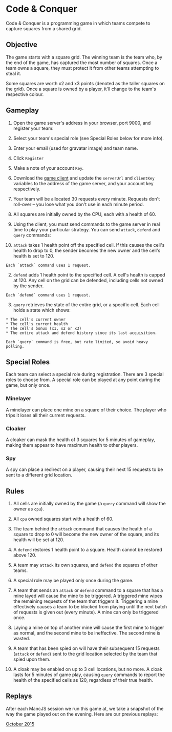 # Code & Conquer

Code & Conquer is a programming game in which teams compete to capture squares from a shared grid.

## Objective

The game starts with a square grid. The winning team is the team who, by the end of the game, has captured the most number of squares. Once a team owns a square, they must protect it from other teams attempting to steal it.

Some squares are worth x2 and x3 points (denoted as the taller squares on the grid). Once a square is owned by a player, it'll change to the team's respective colour.

## Gameplay

1. Open the game server's address in your browser, port 9000, and register your team:

  1. Select your team's special role (see Special Roles below for more info).

  2. Enter your email (used for gravatar image) and team name.

  3. Click `Register`

  4. Make a note of your account `Key`.

2. Download the [game client](#) and update the `serverUrl` and `clientKey` variables to the address of the game server, and your account key respectively.

3. Your team will be allocated 30 requests every minute. Requests don't roll-over – you lose what you don't use in each minute period.

4. All squares are initially owned by the CPU, each with a health of 60.

5. Using the client, you must send commands to the game server in real time to play your particular strategy. You can send `attack`, `defend` and `query` commands:

  1. `attack` takes 1 health point off the specified cell. If this causes the cell's health to drop to 0, the sender becomes the new owner and the cell's health is set to 120.

    Each `attack` command uses 1 request.

  2. `defend` adds 1 health point to the specified cell. A cell's health is capped at 120. Any cell on the grid can be defended, including cells not owned by the sender.

    Each `defend` command uses 1 request.

  3. `query` retrieves the state of the entire grid, or a specific cell. Each cell holds a state which shows:

    * The cell's current owner
    * The cell's current health
    * The cell's bonux (x1, x2 or x3)
    * The entire attack and defend history since its last acquisition.

    Each `query` command is free, but rate limited, so avoid heavy polling.

## Special Roles

Each team can select a special role during registration. There are 3 special roles to choose from. A special role can be played at any point during the game, but only once.

### Minelayer
A minelayer can place one mine on a square of their choice. The player who trips it loses all their current requests.

### Cloaker
A cloaker can mask the health of 3 squares for 5 minutes of gameplay, making them appear to have maximum health to other players.

### Spy
A spy can place a redirect on a player, causing their next 15 requests to be sent to a different grid location.

## Rules

1. All cells are initially owned by the game (a `query` command will show the owner as `cpu`).

2. All `cpu` owned squares start with a health of 60.

3. The team behind the `attack` command that causes the health of a square to drop to 0 will become the new owner of the square, and its health will be set at 120.

4. A `defend` restores 1 health point to a square. Health cannot be restored above 120.

5. A team may `attack` its own squares, and `defend` the squares of other teams.

6. A special role may be played only once during the game.

7. A team that sends an `attack` or `defend` command to a square that has a mine layed will cause the mine to be triggered. A triggered mine wipes the remaining requests of the team that triggers it. Triggering a mine effectively causes a team to be blocked from playing until the next batch of requests is given out (every minute). A mine can only be triggered once.

8. Laying a mine on top of another mine will cause the first mine to trigger as normal, and the second mine to be ineffective. The second mine is wasted.

9. A team that has been spied on will have their subsequent 15 requests (`attack` or `defend`) sent to the grid location selected by the team that spied upon them.

10. A cloak may be enabled on up to 3 cell locations, but no more. A cloak lasts for 5 minutes of game play, causing `query` commands to report the health of the specified cells as 120, regardless of their true health.

## Replays

After each MancJS session we run this game at, we take a snapshot of the way the game played out on the evening. Here are our previous replays:

[October 2015](http://mancjs.com/code-and-conquer/october-2015/replay.html)